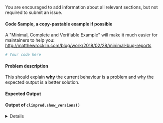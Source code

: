 You are encouraged to add information about all relevant sections, but not required to submit an issue.

#### Code Sample, a copy-pastable example if possible

A "Minimal, Complete and Verifiable Example" will make it much easier for maintainers to help you:
<http://matthewrocklin.com/blog/work/2018/02/28/minimal-bug-reports>

```python
# Your code here
```

#### Problem description

This should explain **why** the current behaviour is a problem and why the expected output is a better solution.

#### Expected Output

#### Output of `climpred.show_versions()`

<details>
# Paste the output here xr.show_versions() here

</details>
